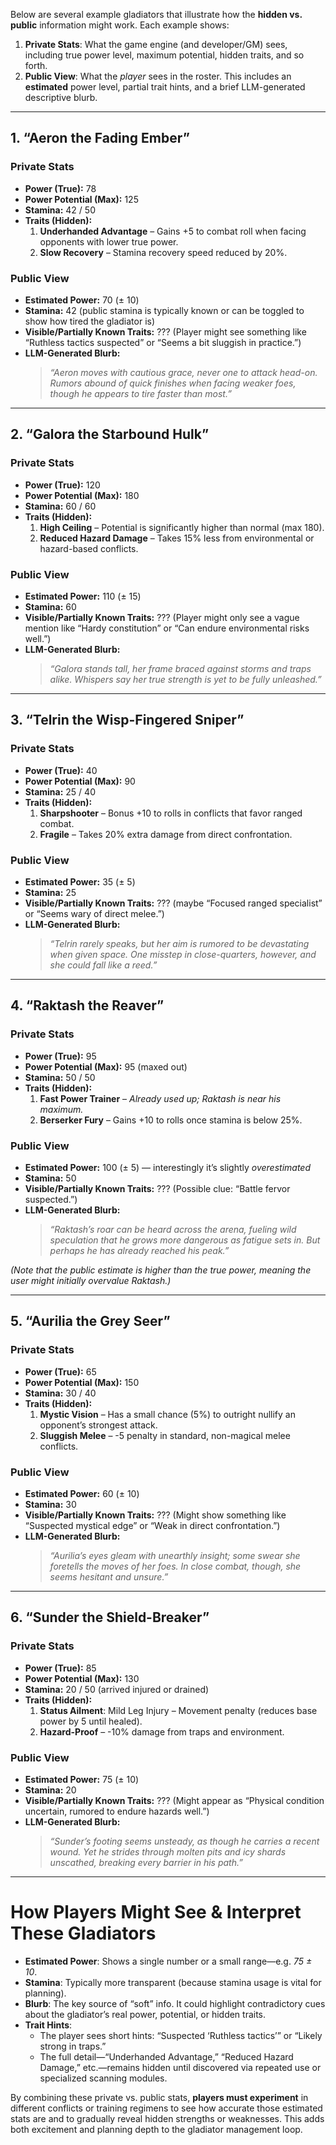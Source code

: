Below are several example gladiators that illustrate how the **hidden vs. public** information might work. Each example shows:

1. **Private Stats**: What the game engine (and developer/GM) sees, including true power level, maximum potential, hidden traits, and so forth.  
2. **Public View**: What the *player* sees in the roster. This includes an **estimated** power level, partial trait hints, and a brief LLM-generated descriptive blurb.

---

## 1. “Aeron the Fading Ember”

### **Private Stats**  
- **Power (True):** 78  
- **Power Potential (Max):** 125  
- **Stamina:** 42 / 50  
- **Traits (Hidden):**  
  1. **Underhanded Advantage** – Gains +5 to combat roll when facing opponents with lower true power.  
  2. **Slow Recovery** – Stamina recovery speed reduced by 20%.  

### **Public View**  
- **Estimated Power:** 70 (± 10)  
- **Stamina:** 42 (public stamina is typically known or can be toggled to show how tired the gladiator is)  
- **Visible/Partially Known Traits:** ??? (Player might see something like “Ruthless tactics suspected” or “Seems a bit sluggish in practice.”)  
- **LLM-Generated Blurb:**  
  > *“Aeron moves with cautious grace, never one to attack head-on. Rumors abound of quick finishes when facing weaker foes, though he appears to tire faster than most.”*

---

## 2. “Galora the Starbound Hulk”

### **Private Stats**  
- **Power (True):** 120  
- **Power Potential (Max):** 180  
- **Stamina:** 60 / 60  
- **Traits (Hidden):**  
  1. **High Ceiling** – Potential is significantly higher than normal (max 180).  
  2. **Reduced Hazard Damage** – Takes 15% less from environmental or hazard-based conflicts.  

### **Public View**  
- **Estimated Power:** 110 (± 15)  
- **Stamina:** 60  
- **Visible/Partially Known Traits:** ??? (Player might only see a vague mention like “Hardy constitution” or “Can endure environmental risks well.”)  
- **LLM-Generated Blurb:**  
  > *“Galora stands tall, her frame braced against storms and traps alike. Whispers say her true strength is yet to be fully unleashed.”*

---

## 3. “Telrin the Wisp-Fingered Sniper”

### **Private Stats**  
- **Power (True):** 40  
- **Power Potential (Max):** 90  
- **Stamina:** 25 / 40  
- **Traits (Hidden):**  
  1. **Sharpshooter** – Bonus +10 to rolls in conflicts that favor ranged combat.  
  2. **Fragile** – Takes 20% extra damage from direct confrontation.  

### **Public View**  
- **Estimated Power:** 35 (± 5)  
- **Stamina:** 25  
- **Visible/Partially Known Traits:** ??? (maybe “Focused ranged specialist” or “Seems wary of direct melee.”)  
- **LLM-Generated Blurb:**  
  > *“Telrin rarely speaks, but her aim is rumored to be devastating when given space. One misstep in close-quarters, however, and she could fall like a reed.”*

---

## 4. “Raktash the Reaver”

### **Private Stats**  
- **Power (True):** 95  
- **Power Potential (Max):** 95 (maxed out)  
- **Stamina:** 50 / 50  
- **Traits (Hidden):**  
  1. **Fast Power Trainer** – *Already used up; Raktash is near his maximum.*  
  2. **Berserker Fury** – Gains +10 to rolls once stamina is below 25%.  

### **Public View**  
- **Estimated Power:** 100 (± 5) — interestingly it’s slightly *overestimated*  
- **Stamina:** 50  
- **Visible/Partially Known Traits:** ??? (Possible clue: “Battle fervor suspected.”)  
- **LLM-Generated Blurb:**  
  > *“Raktash’s roar can be heard across the arena, fueling wild speculation that he grows more dangerous as fatigue sets in. But perhaps he has already reached his peak.”*

*(Note that the public estimate is higher than the true power, meaning the user might initially overvalue Raktash.)*

---

## 5. “Aurilia the Grey Seer”

### **Private Stats**  
- **Power (True):** 65  
- **Power Potential (Max):** 150  
- **Stamina:** 30 / 40  
- **Traits (Hidden):**  
  1. **Mystic Vision** – Has a small chance (5%) to outright nullify an opponent’s strongest attack.  
  2. **Sluggish Melee** – -5 penalty in standard, non-magical melee conflicts.  

### **Public View**  
- **Estimated Power:** 60 (± 10)  
- **Stamina:** 30  
- **Visible/Partially Known Traits:** ??? (Might show something like “Suspected mystical edge” or “Weak in direct confrontation.”)  
- **LLM-Generated Blurb:**  
  > *“Aurilia’s eyes gleam with unearthly insight; some swear she foretells the moves of her foes. In close combat, though, she seems hesitant and unsure.”*

---

## 6. “Sunder the Shield-Breaker”

### **Private Stats**  
- **Power (True):** 85  
- **Power Potential (Max):** 130  
- **Stamina:** 20 / 50 (arrived injured or drained)  
- **Traits (Hidden):**  
  1. **Status Ailment**: Mild Leg Injury – Movement penalty (reduces base power by 5 until healed).  
  2. **Hazard-Proof** – -10% damage from traps and environment.  

### **Public View**  
- **Estimated Power:** 75 (± 10)  
- **Stamina:** 20  
- **Visible/Partially Known Traits:** ??? (Might appear as “Physical condition uncertain, rumored to endure hazards well.”)  
- **LLM-Generated Blurb:**  
  > *“Sunder’s footing seems unsteady, as though he carries a recent wound. Yet he strides through molten pits and icy shards unscathed, breaking every barrier in his path.”*

---

# How Players Might See & Interpret These Gladiators

- **Estimated Power**: Shows a single number or a small range—e.g. *75 ± 10*.  
- **Stamina**: Typically more transparent (because stamina usage is vital for planning).  
- **Blurb**: The key source of “soft” info. It could highlight contradictory cues about the gladiator’s real power, potential, or hidden traits.  
- **Trait Hints**:  
  - The player sees short hints: “Suspected ‘Ruthless tactics’” or “Likely strong in traps.”  
  - The full detail—“Underhanded Advantage,” “Reduced Hazard Damage,” etc.—remains hidden until discovered via repeated use or specialized scanning modules.

By combining these private vs. public stats, **players must experiment** in different conflicts or training regimens to see how accurate those estimated stats are and to gradually reveal hidden strengths or weaknesses. This adds both excitement and planning depth to the gladiator management loop.